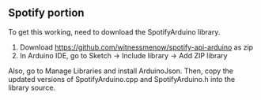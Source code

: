 ## Spotify portion 

To get this working, need to download the SpotifyArduino library.
1. Download https://github.com/witnessmenow/spotify-api-arduino as zip
2. In Arduino IDE, go to Sketch -> Include library -> Add ZIP library

Also, go to Manage Libraries and install ArduinoJson. Then, copy the updated versions of SpotifyArduino.cpp and SpotifyArduino.h into the library source.
